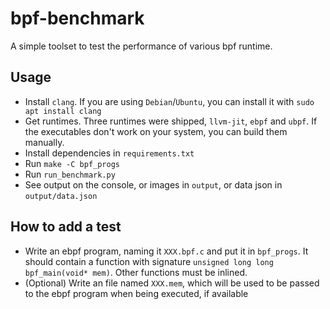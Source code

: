 # bpf-benchmark

A simple toolset to test the performance of various bpf runtime.

## Usage
- Install `clang`. If you are using `Debian`/`Ubuntu`, you can install it with `sudo apt install clang`
- Get runtimes. Three runtimes were shipped, `llvm-jit`, `ebpf` and `ubpf`. If the executables don't work on your system, you can build them manually. 
- Install dependencies in `requirements.txt`
- Run `make -C bpf_progs`
- Run `run_benchmark.py`
- See output on the console, or images in `output`, or data json in `output/data.json`

## How to add a test
- Write an ebpf program, naming it `XXX.bpf.c` and put it in `bpf_progs`. It should contain a function with signature `unsigned long long bpf_main(void* mem)`. Other functions must be inlined.
- (Optional) Write an file named `XXX.mem`, which will be used to be passed to the ebpf program when being executed, if available 
